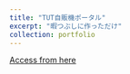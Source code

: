 ```yaml
---
title: "TUT自販機ポータル"
excerpt: "暇つぶしに作っただけ"
collection: portfolio
---
```


[Access from here](https://getpa.github.io/tut-vending-machine-portal/)